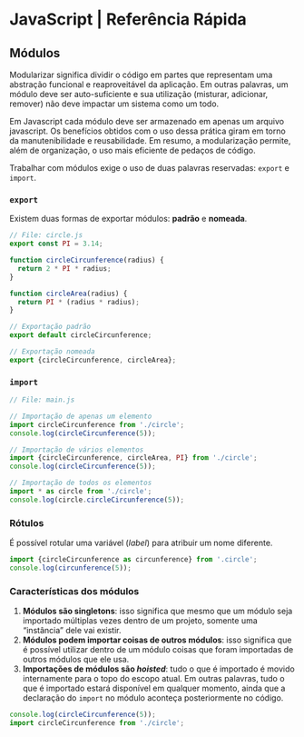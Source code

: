 # JavaScript | Referência Rápida

## Módulos

Modularizar significa dividir o código em partes que representam uma abstração funcional e reaproveitável da aplicação. Em outras palavras, um módulo deve ser auto-suficiente e sua utilização (misturar, adicionar, remover) não deve impactar um sistema como um todo.

Em Javascript cada módulo deve ser armazenado em apenas um arquivo javascript. Os benefícios obtidos com o uso dessa prática giram em torno da manutenibilidade e reusabilidade. Em resumo, a modularização permite, além de organização, o uso mais eficiente de pedaços de código.

Trabalhar com módulos exige o uso de duas palavras reservadas: `export` e `import`.

### `export`

Existem duas formas de exportar módulos: **padrão** e **nomeada**.

```javascript
// File: circle.js
export const PI = 3.14;

function circleCircunference(radius) {
  return 2 * PI * radius;
}

function circleArea(radius) {
  return PI * (radius * radius);
}

// Exportação padrão
export default circleCircunference;

// Exportação nomeada
export {circleCircunference, circleArea};
```

### `import`

```javascript
// File: main.js

// Importação de apenas um elemento
import circleCircunference from './circle';
console.log(circleCircunference(5));

// Importação de vários elementos
import {circleCircunference, circleArea, PI} from './circle';
console.log(circleCircunference(5));

// Importação de todos os elementos
import * as circle from './circle';
console.log(circle.circleCircunference(5));
```

### Rótulos

É possível rotular uma variável (_label_) para atribuir um nome diferente.

```javascript
import {circleCircunference as circunference} from '.circle';
console.log(circunference(5));
```

### Características dos módulos

  1. **Módulos são singletons**: isso significa que mesmo que um módulo seja importado múltiplas vezes dentro de um projeto, somente uma “instância” dele vai existir.
  2. **Módulos podem importar coisas de outros módulos**: isso significa que é possível utilizar dentro de um módulo coisas que foram importadas de outros módulos que ele usa.
  3. **Importações de módulos são _hoisted_**: tudo o que é importado é movido internamente para o topo do escopo atual. Em outras palavras, tudo o que é importado estará disponível em qualquer momento, ainda que a declaração do `import` no módulo aconteça posteriormente no código.

```javascript
console.log(circleCircunference(5));
import circleCircunference from './circle';
```
